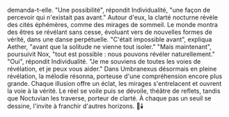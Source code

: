 demanda-t-elle.
"Une possibilité", répondit Individualité, "une façon de percevoir qui n'existait pas avant."
Autour d'eux, la clarté nocturne révèle des cités éphémères, comme des mirages de sommeil.
Le monde montra des êtres se révélant sans cesse, évoluant vers de nouvelles formes de vérité, dans une danse perpétuelle.
"C'était impossible avant", expliqua Aether, "avant que la solitude ne vienne tout isoler."
"Mais maintenant", poursuivit Nox, "tout est possible : nous pouvons révéler naturellement."
"Oui", répondit Individualité. "Je me souviens de toutes les voies de révélation, et je peux vous aider."
Dans Umbranexus désormais en pleine révélation, la mélodie résonna, porteuse d'une compréhension encore plus grande.
Chaque illusion offre un éclat, les mirages s'entrelacent et ouvrent la voie à la vérité.
Le réel se voile puis se dévoile, théâtre de reflets, tandis que Noctuvian les traverse, porteur de clarté.
À chaque pas un seuil se dessine, l'invite à franchir d'autres horizons.
🌌🕯️

